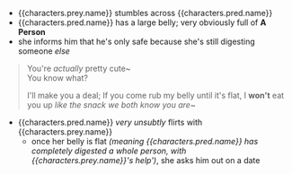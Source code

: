 - {{characters.prey.name}} stumbles across {{characters.pred.name}}
- {{characters.pred.name}} has a large belly; very obviously full of __A Person__
- she informs him that he's only safe because she's still digesting someone _else_
> You're _actually_ pretty cute~\
> You know what?
>
> I'll make you a deal;
> If you come rub my belly until it's flat,
> I __won't__ eat you up
> _like the snack we both know you are_~
- {{characters.pred.name}} _very unsubtly_ flirts with {{characters.prey.name}}
	- once her belly is flat _(meaning {{characters.pred.name}} has completely digested a whole person, with {{characters.prey.name}}'s help')_, she asks him out on a date
<!--
Pred
	Vera
Prey
-->